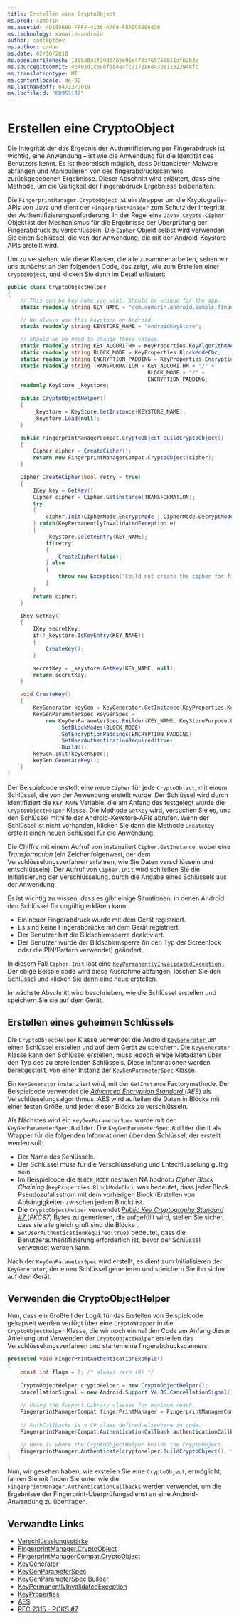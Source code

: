 ```yaml
---
title: Erstellen eine CryptoObject
ms.prod: xamarin
ms.assetid: 4D159B80-FFF4-4136-A7F0-F8A5C6B86838
ms.technology: xamarin-android
author: conceptdev
ms.author: crdun
ms.date: 02/16/2018
ms.openlocfilehash: 1305a8a1f39d34b5e91e478a769750911afb2b3e
ms.sourcegitcommit: 4b402d1c508fa84e4fc3171a6e43b811323948fc
ms.translationtype: MT
ms.contentlocale: de-DE
ms.lasthandoff: 04/23/2019
ms.locfileid: "60953187"
---
```

# <a name="creating-a-cryptoobject"></a>Erstellen eine CryptoObject

Die Integrität der das Ergebnis der Authentifizierung per Fingerabdruck ist wichtig, eine Anwendung &ndash; ist wie die Anwendung für die Identität des Benutzers kennt. Es ist theoretisch möglich, dass Drittanbieter-Malware abfangen und Manipulieren von des fingerabdruckscanners zurückgegebenen Ergebnisse. Dieser Abschnitt wird erläutert, dass eine Methode, um die Gültigkeit der Fingerabdruck Ergebnisse beibehalten. 

Die `FingerprintManager.CryptoObject` ist ein Wrapper um die Kryptografie-APIs von Java und dient der `FingerprintManager` zum Schutz der Integrität der Authentifizierungsanforderung. In der Regel eine `Javax.Crypto.Cipher` Objekt ist der Mechanismus für die Ergebnisse der Überprüfung per Fingerabdruck zu verschlüsseln. Die `Cipher` Objekt selbst wird verwenden Sie einen Schlüssel, die von der Anwendung, die mit der Android-Keystore-APIs erstellt wird.

Um zu verstehen, wie diese Klassen, die alle zusammenarbeiten, sehen wir uns zunächst an den folgenden Code, das zeigt, wie zum Erstellen einer `CryptoObject`, und klicken Sie dann im Detail erläutert:

```csharp
public class CryptoObjectHelper
{
    // This can be key name you want. Should be unique for the app.
    static readonly string KEY_NAME = "com.xamarin.android.sample.fingerprint_authentication_key";

    // We always use this keystore on Android.
    static readonly string KEYSTORE_NAME = "AndroidKeyStore";

    // Should be no need to change these values.
    static readonly string KEY_ALGORITHM = KeyProperties.KeyAlgorithmAes;
    static readonly string BLOCK_MODE = KeyProperties.BlockModeCbc;
    static readonly string ENCRYPTION_PADDING = KeyProperties.EncryptionPaddingPkcs7;
    static readonly string TRANSFORMATION = KEY_ALGORITHM + "/" +
                                            BLOCK_MODE + "/" +
                                            ENCRYPTION_PADDING;
    readonly KeyStore _keystore;

    public CryptoObjectHelper()
    {
        _keystore = KeyStore.GetInstance(KEYSTORE_NAME);
        _keystore.Load(null);
    }

    public FingerprintManagerCompat.CryptoObject BuildCryptoObject()
    {
        Cipher cipher = CreateCipher();
        return new FingerprintManagerCompat.CryptoObject(cipher);
    }

    Cipher CreateCipher(bool retry = true)
    {
        IKey key = GetKey();
        Cipher cipher = Cipher.GetInstance(TRANSFORMATION);
        try
        {
            cipher.Init(CipherMode.EncryptMode | CipherMode.DecryptMode, key);
        } catch(KeyPermanentlyInvalidatedException e)
        {
            _keystore.DeleteEntry(KEY_NAME);
            if(retry)
            {
                CreateCipher(false);
            } else
            {
                throw new Exception("Could not create the cipher for fingerprint authentication.", e);
            }
        }
        return cipher;
    }

    IKey GetKey()
    {
        IKey secretKey;
        if(!_keystore.IsKeyEntry(KEY_NAME))
        {
            CreateKey();
        }

        secretKey = _keystore.GetKey(KEY_NAME, null);
        return secretKey;
    }

    void CreateKey()
    {
        KeyGenerator keyGen = KeyGenerator.GetInstance(KeyProperties.KeyAlgorithmAes, KEYSTORE_NAME);
        KeyGenParameterSpec keyGenSpec =
            new KeyGenParameterSpec.Builder(KEY_NAME, KeyStorePurpose.Encrypt | KeyStorePurpose.Decrypt)
                .SetBlockModes(BLOCK_MODE)
                .SetEncryptionPaddings(ENCRYPTION_PADDING)
                .SetUserAuthenticationRequired(true)
                .Build();
        keyGen.Init(keyGenSpec);
        keyGen.GenerateKey();
    }
}
```

Der Beispielcode erstellt eine neue `Cipher` für jede `CryptoObject`, mit einem Schlüssel, die von der Anwendung erstellt wurde. Der Schlüssel wird durch identifiziert die `KEY_NAME` Variable, die am Anfang des festgelegt wurde die `CryptoObjectHelper` Klasse. Die Methode `GetKey` wird, versuchen Sie es, und den Schlüssel mithilfe der Android-Keystore-APIs abrufen. Wenn der Schlüssel ist nicht vorhanden, klicken Sie dann die Methode `CreateKey` erstellt einen neuen Schlüssel für die Anwendung.

Die Chiffre mit einem Aufruf von instanziiert `Cipher.GetInstance`, wobei eine _Transformation_ (ein Zeichenfolgenwert, der dem Verschlüsselungsverfahren erfahren, wie Sie Daten verschlüsseln und entschlüsseln). Der Aufruf von `Cipher.Init` wird schließen Sie die Initialisierung der Verschlüsselung, durch die Angabe eines Schlüssels aus der Anwendung. 

Es ist wichtig zu wissen, dass es gibt einige Situationen, in denen Android den Schlüssel für ungültig erklären kann: 

* Ein neuer Fingerabdruck wurde mit dem Gerät registriert.
* Es sind keine Fingerabdrücke mit dem Gerät registriert.
* Der Benutzer hat die Bildschirmsperre deaktiviert.
* Der Benutzer wurde der Bildschirmsperre (in den Typ der Screenlock oder die PIN/Pattern verwendet) geändert.

In diesem Fall `Cipher.Init` löst eine [ `KeyPermanentlyInvalidatedException` ](https://developer.android.com/reference/android/security/keystore/KeyPermanentlyInvalidatedException.html). Der obige Beispielcode wird diese Ausnahme abfangen, löschen Sie den Schlüssel und klicken Sie dann eine neue erstellen.

Im nächste Abschnitt wird beschrieben, wie die Schlüssel erstellen und speichern Sie sie auf dem Gerät.

## <a name="creating-a-secret-key"></a>Erstellen eines geheimen Schlüssels

Die `CryptoObjectHelper` Klasse verwendet die Android [ `KeyGenerator` ](https://developer.xamarin.com/api/type/Javax.Crypto.KeyGenerator/) um einen Schlüssel erstellen und auf dem Gerät zu speichern. Die `KeyGenerator` Klasse kann den Schlüssel erstellen, muss jedoch einige Metadaten über den Typ des zu erstellenden Schlüssels. Diese Informationen werden bereitgestellt, von einer Instanz der [ `KeyGenParameterSpec` ](https://developer.android.com/reference/android/security/keystore/KeyGenParameterSpec.html) Klasse. 

Ein `KeyGenerator` instanziiert wird, mit der `GetInstance` Factorymethode. Der Beispielcode verwendet die [ _Advanced Encryption Standard_ ](https://en.wikipedia.org/wiki/Advanced_Encryption_Standard) (_AES_) als Verschlüsselungsalgorithmus. AES wird aufteilen die Daten in Blöcke mit einer festen Größe, und jeder dieser Blöcke zu verschlüsseln.

Als Nächstes wird ein `KeyGenParameterSpec` wurde mit der `KeyGenParameterSpec.Builder`. Die `KeyGenParameterSpec.Builder` dient als Wrapper für die folgenden Informationen über den Schlüssel, der erstellt werden soll:

* Der Name des Schlüssels.
* Der Schlüssel muss für die Verschlüsselung und Entschlüsselung gültig sein.
* Im Beispielcode die `BLOCK_MODE` nastaven NA hodnotu _Cipher Block Chaining_ (`KeyProperties.BlockModeCbc`), was bedeutet, dass jeder Block Pseudozufallsstrom mit dem vorherigen Block (Erstellen von Abhängigkeiten zwischen jedem Block) ist. 
* Die `CryptoObjectHelper` verwendet [ _Public Key Cryptography Standard #7_ ](https://tools.ietf.org/html/rfc2315) (_PKCS7_) Bytes zu generieren, die aufgefüllt wird, stellen Sie sicher, dass sie alle gleich groß sind die Blöcke .
* `SetUserAuthenticationRequired(true)` bedeutet, dass die Benutzerauthentifizierung erforderlich ist, bevor der Schlüssel verwendet werden kann.

Nach der `KeyGenParameterSpec` wird erstellt, es dient zum Initialisieren der `KeyGenerator`, der einen Schlüssel generieren und speichern Sie ihn sicher auf dem Gerät. 

## <a name="using-the-cryptoobjecthelper"></a>Verwenden die CryptoObjectHelper

Nun, dass ein Großteil der Logik für das Erstellen von Beispielcode gekapselt werden verfügt über eine `CryptoWrapper` in die `CryptoObjectHelper` Klasse, die wir noch einmal den Code am Anfang dieser Anleitung und Verwenden der `CryptoObjectHelper` erstellen das Verschlüsselungsverfahren und starten eine fingerabdruckscanners: 

```csharp
protected void FingerPrintAuthenticationExample()
{
    const int flags = 0; /* always zero (0) */
    
    CryptoObjectHelper cryptoHelper = new CryptoObjectHelper();
    cancellationSignal = new Android.Support.V4.OS.CancellationSignal();
    
    // Using the Support Library classes for maximum reach
    FingerprintManagerCompat fingerPrintManager = FingerprintManagerCompat.From(this);
    
    // AuthCallbacks is a C# class defined elsewhere in code.
    FingerprintManagerCompat.AuthenticationCallback authenticationCallback = new MyAuthCallbackSample(this);

    // Here is where the CryptoObjectHelper builds the CryptoObject. 
    fingerprintManager.Authenticate(cryptohelper.BuildCryptoObject(), flags, cancellationSignal, authenticationCallback, null);
}
```

Nun, wir gesehen haben, wie erstellen Sie eine `CryptoObject`, ermöglicht, fahren Sie mit finden Sie unter wie die `FingerprintManager.AuthenticationCallbacks` werden verwendet, um die Ergebnisse der Fingerprint-Überprüfungsdienst an eine Android-Anwendung zu übertragen.



## <a name="related-links"></a>Verwandte Links

- [Verschlüsselungsstärke](https://developer.xamarin.com/api/type/Javax.Crypto.Cipher/)
- [FingerprintManager.CryptoObject](https://developer.android.com/reference/android/hardware/fingerprint/FingerprintManager.CryptoObject.html)
- [FingerprintManagerCompat.CryptoObject](https://developer.android.com/reference/android/support/v4/hardware/fingerprint/FingerprintManagerCompat.CryptoObject.html)
- [KeyGenerator](https://developer.xamarin.com/api/type/Javax.Crypto.KeyGenerator/)
- [KeyGenParameterSpec](https://developer.android.com/reference/android/security/keystore/KeyGenParameterSpec.html)
- [KeyGenParameterSpec.Builder](https://developer.android.com/reference/android/security/keystore/KeyGenParameterSpec.Builder.html)
- [KeyPermanentlyInvalidatedException](https://developer.android.com/reference/android/security/keystore/KeyPermanentlyInvalidatedException.html)
- [KeyProperties](https://developer.android.com/reference/android/security/keystore/KeyProperties.html)
- [AES](https://en.wikipedia.org/wiki/Advanced_Encryption_Standard)
- [RFC 2315 - PCKS #7](https://tools.ietf.org/html/rfc2315)
